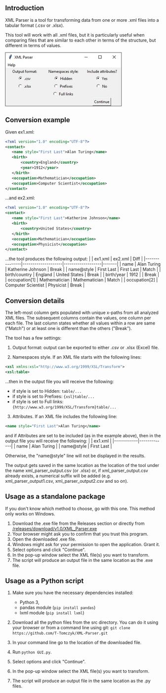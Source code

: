 ## Introduction
XML Parser is a tool for transforming data from one or more .xml files into a tabular format (.csv or .xlsx).

This tool will work with all .xml files, but it is particularly useful when comparing files that are similar to each other in terms of the structure, but different in terms of values.

![Interface - Main Window](images/interface.jpg)


## Conversion example
Given ex1.xml:
```xml
<?xml version="1.0" encoding="UTF-8"?>
<contact>
   <name style="First Last">Alan Turing</name>
   <birth>
       <country>England</country>
       <year>1912</year>
   </birth>
   <occupation>Mathematician</occupation>
   <occupation>Computer Scientist</occupation>
</contact>
```

...and ex2.xml:
```xml
<?xml version="1.0" encoding="UTF-8"?>
<contact>
   <name style="First Last">Katherine Johnson</name>
   <birth>
       <country>United States</country>
   </birth>
   <occupation>Mathematician</occupation>
   <occupation>Physicist</occupation>
</contact>
```

...the tool produces the following output:
|               | ex1.xml            | ex2.xml           | Diff  |
|---------------|--------------------|-------------------|-------|
| name          | Alan Turing        | Katherine Johnson | Break |
| name@style    | First Last         | First Last        | Match |
| birth/country | England            | United States     | Break |
| birth/year    | 1912               |                   | Break |
| occupation[1] | Mathematician      | Mathematician     | Match |
| occupation[2] | Computer Scientist | Physicist         | Break |


## Conversion details
The left-most column gets populated with unique x-paths from all analyzed XML files. The subsequent columns contain the values, one column per each file. The last column states whether all values within a row are same ("Match") or at least one is different than the others ("Break").

The tool has a few settings:
1. Output format: output can be exported to either .csv or .xlsx (Excel) file.

2. Namespaces style. If an XML file starts with the following lines:
```xml
<xsl xmlns:xsl="http://www.w3.org/1999/XSL/Transform">
<xsl:table>
```
...then in the output file you will receive the following:
  - if style is set to Hidden: `table/...`
  - if style is set to Prefixes: `{xsl}table/...`
  - if style is set to Full links: `{http://www.w3.org/1999/XSL/Transform}table/...`

3. Attributes. If an XML file includes the following line:
```xml
<name style="First Last">Alan Turing</name>
```
and if Attributes are set to be included (as in the example above), then in the output file you will receive the following:
|            | ex1.xml     |
|------------|-------------|
| name       | Alan Turing |
| name@style | First Last  |

Otherwise, the "name@style" line will not be displayed in the results.

The output gets saved in the same location as the location of the tool under the name xml_parser_output.csv (or .xlsx) or, if xml_parser_output.csv already exists, a numerical suffix will be added (e.g. xml_parser_output1.csv, xml_parser_output2.csv and so on).


## Usage as a standalone package
If you don't know which method to choose, go with this one.
This method only works on Windows.
1. Download the .exe file from the Releases section or directly from [/releases/download/v1.0/XML_Parser.exe](https://github.com/T-Tomczyk/XML-Parser/releases/download/v1.0/XML_Parser.exe)
2. Your browser might ask you to confirm that you trust this program.
3. Open the downloaded .exe file.
4. Windows might ask for your permission to open the application. Grant it.
5. Select options and click "Continue".
6. In the pop-up window select the XML file(s) you want to transform.
7. The script will produce an output file in the same location as the .exe file.


## Usage as a Python script
1. Make sure you have the necessary dependencies installed:
    - Python 3,
    - pandas module (```pip install pandas```)
    - lxml module (```pip install lxml```)
2. Download all the python files from the src directory. You can do it using your browser or from a command line using git: ```git clone https://github.com/T-Tomczyk/XML-Parser.git```

3. In your command line go to the location of the downloaded file.
4. Run ```python GUI.py```.
4. Select options and click "Continue".
5. In the pop-up window select the XML file(s) you want to transform.
6. The script will produce an output file in the same location as the .py files.
